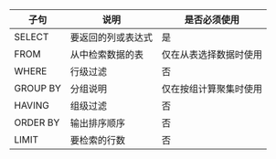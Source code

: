 
子句     |说明     | 是否必须使用
---      | ---     | ---
SELECT   | 要返回的列或表达式 |是
FROM     | 从中检索数据的表   | 仅在从表选择数据时使用
WHERE    | 行级过滤| 否
GROUP BY | 分组说明 |仅在按组计算聚集时使用
HAVING   | 组级过滤| 否
ORDER BY | 输出排序顺序 |否
LIMIT    | 要检索的行数 |否

